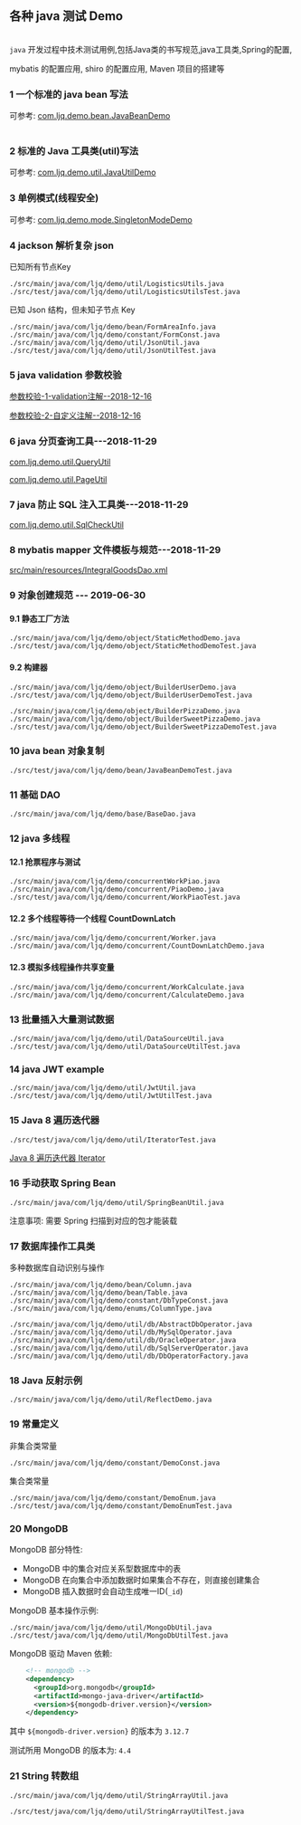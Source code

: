 ## 各种 java 测试 Demo  

​    
`java` 开发过程中技术测试用例,包括Java类的书写规范,java工具类,Spring的配置,  

mybatis 的配置应用, shiro 的配置应用, Maven 项目的搭建等      

### 1 一个标准的 java bean 写法  

可参考: [com.ljq.demo.bean.JavaBeanDemo](src/main/java/com/ljq/demo/bean/JavaBeanDemo.java)  
​        
### 2 标准的 Java 工具类(util)写法  

可参考: [com.ljq.demo.util.JavaUtilDemo](src/main/java/com/ljq/demo/util/JavaUtilDemo.java)  

### 3 单例模式(线程安全)  

可参考: [com.ljq.demo.mode.SingletonModeDemo](src/main/java/com/ljq/demo/mode/SingletonModeDemo.java)  

### 4 jackson 解析复杂 json  

已知所有节点Key

```
./src/main/java/com/ljq/demo/util/LogisticsUtils.java
./src/test/java/com/ljq/demo/util/LogisticsUtilsTest.java
```

已知 Json 结构，但未知子节点 Key

```
./src/main/java/com/ljq/demo/bean/FormAreaInfo.java
./src/main/java/com/ljq/demo/constant/FormConst.java
./src/main/java/com/ljq/demo/util/JsonUtil.java
./src/test/java/com/ljq/demo/util/JsonUtilTest.java
```

### 5 java validation 参数校验  

[参数校验-1-validation注解--2018-12-16](doc/1.参数校验-1-validation注解.md "doc/1.参数校验-1-validation注解.md")  

[参数校验-2-自定义注解--2018-12-16](doc/2.参数校验-2-自定义注解.md "doc/2.参数校验-2-自定义注解.md")  

### 6 java 分页查询工具---2018-11-29    

[com.ljq.demo.util.QueryUtil](src/main/java/com/ljq/demo/util/QueryUtil.java "src/main/java/com/ljq/demo/util/QueryUtil.java")  

[com.ljq.demo.util.PageUtil](src/main/java/com/ljq/demo/util/PageUtil.java "src/main/java/com/ljq/demo/util/PageUtil.java")  

### 7 java 防止 SQL 注入工具类---2018-11-29  

[com.ljq.demo.util.SqlCheckUtil](src/main/java/com/ljq/demo/util/SqlCheckUtil.java "src/main/java/com/ljq/demo/util/SqlCheckUtil.java")  

### 8 mybatis mapper 文件模板与规范---2018-11-29    

[src/main/resources/IntegralGoodsDao.xml](src/main/resources/IntegralGoodsDao.xml "src/main/resources/IntegralGoodsDao.xml")  

### 9 对象创建规范 --- 2019-06-30  

#### 9.1 静态工厂方法  

```
./src/main/java/com/ljq/demo/object/StaticMethodDemo.java
./src/test/java/com/ljq/demo/object/StaticMethodDemoTest.java
```

#### 9.2 构建器  

```
./src/main/java/com/ljq/demo/object/BuilderUserDemo.java
./src/test/java/com/ljq/demo/object/BuilderUserDemoTest.java

./src/main/java/com/ljq/demo/object/BuilderPizzaDemo.java
./src/main/java/com/ljq/demo/object/BuilderSweetPizzaDemo.java
./src/test/java/com/ljq/demo/object/BuilderSweetPizzaDemoTest.java
```

### 10  java bean 对象复制  

```
./src/test/java/com/ljq/demo/bean/JavaBeanDemoTest.java
```

### 11 基础 DAO  

```
./src/main/java/com/ljq/demo/base/BaseDao.java
```

### 12 java 多线程

#### 12.1 抢票程序与测试   

```
./src/main/java/com/ljq/demo/concurrentWorkPiao.java
./src/main/java/com/ljq/demo/concurrent/PiaoDemo.java
./src/test/java/com/ljq/demo/concurrent/WorkPiaoTest.java
```

#### 12.2 多个线程等待一个线程 CountDownLatch  

```
./src/main/java/com/ljq/demo/concurrent/Worker.java
./src/main/java/com/ljq/demo/concurrent/CountDownLatchDemo.java
```

#### 12.3 模拟多线程操作共享变量  

```
./src/main/java/com/ljq/demo/concurrent/WorkCalculate.java
./src/main/java/com/ljq/demo/concurrent/CalculateDemo.java
```

### 13 批量插入大量测试数据  

```
./src/main/java/com/ljq/demo/util/DataSourceUtil.java
./src/test/java/com/ljq/demo/util/DataSourceUtilTest.java
```

### 14 java JWT example  

```
./src/main/java/com/ljq/demo/util/JwtUtil.java
./src/test/java/com/ljq/demo/util/JwtUtilTest.java
```

### 15 Java 8 遍历迭代器  

```
./src/test/java/com/ljq/demo/util/IteratorTest.java
```

[Java 8 遍历迭代器 Iterator](https://blog.csdn.net/mrqiang9001/article/details/108275318 "https://blog.csdn.net/mrqiang9001/article/details/108275318")  

### 16 手动获取 Spring Bean  

```
./src/main/java/com/ljq/demo/util/SpringBeanUtil.java
```

注意事项: 需要 Spring 扫描到对应的包才能装载  

### 17 数据库操作工具类  

多种数据库自动识别与操作  

```
./src/main/java/com/ljq/demo/bean/Column.java
./src/main/java/com/ljq/demo/bean/Table.java
./src/main/java/com/ljq/demo/constant/DbTypeConst.java
./src/main/java/com/ljq/demo/enums/ColumnType.java

./src/main/java/com/ljq/demo/util/db/AbstractDbOperator.java
./src/main/java/com/ljq/demo/util/db/MySqlOperator.java
./src/main/java/com/ljq/demo/util/db/OracleOperator.java
./src/main/java/com/ljq/demo/util/db/SqlServerOperator.java
./src/main/java/com/ljq/demo/util/db/DbOperatorFactory.java
```

### 18 Java 反射示例  

```
./src/main/java/com/ljq/demo/util/ReflectDemo.java
```

### 19 常量定义  

非集合类常量  

```
./src/main/java/com/ljq/demo/constant/DemoConst.java
```

集合类常量  
    
```
./src/main/java/com/ljq/demo/constant/DemoEnum.java
./src/test/java/com/ljq/demo/constant/DemoEnumTest.java
```

### 20 MongoDB   

MongoDB 部分特性:  

- MongoDB 中的集合对应关系型数据库中的表  
- MongoDB 在向集合中添加数据时如果集合不存在，则直接创建集合  
- MongoDB 插入数据时会自动生成唯一ID(`_id`)  

MongoDB 基本操作示例:  

```
./src/main/java/com/ljq/demo/util/MongoDbUtil.java
./src/test/java/com/ljq/demo/util/MongoDbUtilTest.java
```

MongoDB 驱动 Maven 依赖:  

```xml
    <!-- mongodb -->
    <dependency>
      <groupId>org.mongodb</groupId>
      <artifactId>mongo-java-driver</artifactId>
      <version>${mongodb-driver.version}</version>
    </dependency>
```

其中 `${mongodb-driver.version}` 的版本为 `3.12.7`  

测试所用 MongoDB 的版本为: `4.4`  

### 21 String 转数组  

```
./src/main/java/com/ljq/demo/util/StringArrayUtil.java

./src/test/java/com/ljq/demo/util/StringArrayUtilTest.java
```
















